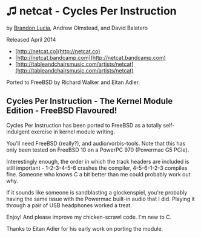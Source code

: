 ♫ netcat - Cycles Per Instruction
===============================

by [Brandon Lucia](http://brandonlucia.com/music.html), Andrew Olmstead, and David Balatero

Released April 2014

* [http://netcat.co](http://netcat.co)
* [http://netcat.bandcamp.com](http://netcat.bandcamp.com)
* [http://tableandchairsmusic.com/artists/netcat](http://tableandchairsmusic.com/artists/netcat)

Ported to FreeBSD by Richard Walker and Eitan Adler.

Cycles Per Instruction - The Kernel Module Edition - FreeBSD Flavoured!
-----------------------------------------------------------------------

Cycles Per Instruction has been ported to FreeBSD as a totally self-indulgent exercise in kernel module writing.

You'll need FreeBSD (really?), and audio/vorbis-tools. Note that this has only been tested on FreeBSD 10 on a PowerPC 970 (Powermac G5 PCIe).

Interestingly enough, the order in which the track headers are included is still important - 1-2-3-4-5-6 crashes the compiler, 4-5-6-1-2-3 compiles fine. Someone who knows C a bit better than me could probably work out why.

If it sounds like someone is sandblasting a glockenspiel, you're probably having the same issue with the Powermac built-in audio that I did. Playing it through a pair of USB headphones worked a treat.

Enjoy! And please improve my chicken-scrawl code. I'm new to C.

Thanks to Eitan Adler for his early work on porting the module.
